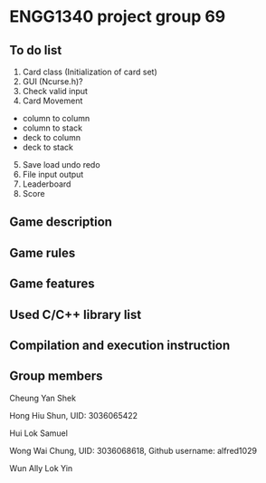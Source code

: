 # ENGG1340 project group 69
## To do list

1. Card class (Initialization of card set)  
2. GUI (Ncurse.h)?  
3. Check valid input  
4. Card Movement  
  - column to column  
  - column to stack  
  - deck to column  
  - deck to stack  
5. Save load undo redo  
6. File input output  
7. Leaderboard  
8. Score  



## Game description
## Game rules
## Game features
## Used C/C++ library list
## Compilation and execution instruction
## Group members
Cheung Yan Shek

Hong Hiu Shun, UID: 3036065422  

Hui Lok Samuel

Wong Wai Chung, UID: 3036068618, Github username: alfred1029

Wun Ally Lok Yin

